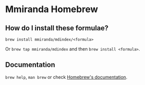 # Mmiranda Homebrew

## How do I install these formulae?

`brew install mmiranda/mdindex/<formula>`

Or `brew tap mmiranda/mdindex` and then `brew install <formula>`.

## Documentation

`brew help`, `man brew` or check [Homebrew's documentation](https://docs.brew.sh).
